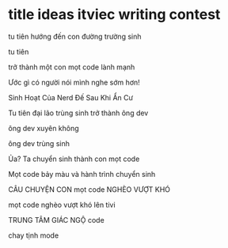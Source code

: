 # title ideas itviec writing contest

tu tiên hướng đến con đường trường sinh

tu tiên

trở thành một con mọt code lành mạnh

Ước gì có người nói mình nghe sớm hơn!

Sinh Hoạt Của Nerd Đế Sau Khi Ẩn Cư

Tu tiên đại lão trùng sinh trở thành ông dev

ông dev xuyên không

ông dev trùng sinh

Ủa? Ta chuyển sinh thành con mọt code

Mọt code bảy màu và hành trình chuyển sinh

CÂU CHUYỆN CON mọt code NGHÈO VƯỢT KHÓ

mọt code nghèo vượt khó lên tivi

TRUNG TÂM GIÁC NGỘ code 

chay tịnh mode